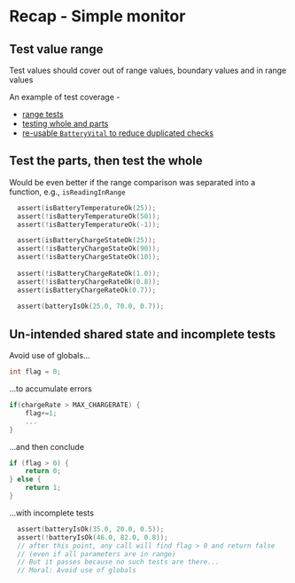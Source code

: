 # Recap - Simple monitor

## Test value range 
Test values should cover out of range values, boundary values and in range values

An example of test coverage -

- [range tests](https://github.com/clean-code-craft-tcq-3/simple-monitor-in-cpp-arpit091429/pull/1/files)
- [testing whole and parts](https://github.com/clean-code-craft-tcq-3/simple-monitor-in-cpp-YogeshGovindaraju/blob/c08a64d7f41789554d4302267a55ae66d1c8a496/checkerTest.h)
- [re-usable `BatteryVital` to reduce duplicated checks](https://github.com/clean-code-craft-tcq-3/simple-monitor-in-py-bipin-raju-007/blob/8997b3be0d7abbca42ff1018efa2ee5f02a2a129/check_limits.py)

## Test the parts, then test the whole

Would be even better if the range comparison was separated into a function, e.g., `isReadingInRange`

```c
  assert(isBatteryTemperatureOk(25));
  assert(!isBatteryTemperatureOk(50));
  assert(!isBatteryTemperatureOk(-1));

  assert(isBatteryChargeStateOk(25));
  assert(!isBatteryChargeStateOk(90));
  assert(!isBatteryChargeStateOk(10));
  
  assert(!isBatteryChargeRateOk(1.0));
  assert(!isBatteryChargeRateOk(0.8));
  assert(isBatteryChargeRateOk(0.7));
  
  assert(batteryIsOk(25.0, 70.0, 0.7));
```

## Un-intended shared state and incomplete tests

Avoid use of globals...

```c
int flag = 0;
```

...to accumulate errors

```c
if(chargeRate > MAX_CHARGERATE) {
    flag+=1;
    ...
}
```

...and then conclude

```c
if (flag > 0) {
    return 0;
} else {
    return 1;
}
```

...with incomplete tests

```c
  assert(batteryIsOk(35.0, 20.0, 0.5));
  assert(!batteryIsOk(46.0, 82.0, 0.8));
  // after this point, any call will find flag > 0 and return false
  // (even if all parameters are in range)
  // But it passes because no such tests are there...
  // Moral: Avoid use of globals
```
